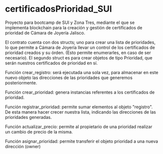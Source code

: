 # certificadosPrioridad_SUI
Proyecto para bootcamp de SUI y Zona Tres, mediante el que se implementa blockchain para la creación y gestión de certificados de prioridad de Cámara de Joyería Jalisco.

El contrato cuenta con dos structs; uno para crear una lista de prioridades, lo que permite a Cámara de Joyería llevar un control de los certificados de prioridad creados y su órden. (Esto permite enumerarles, en caso de ser necesario).
El segundo struct es para crear objetos de tipo Prioridad, que serán nuestros certificados de prioridad en sí.

Función crear_registro: será ejecutada una sola vez, para almacenar en este nuevo objeto las direcciones de las prioridades que generemos posteriormente.

Función crear_prioridad: genera instancias referentes a los certificados de prioridad.

Función registrar_prioridad: permite sumar elementos al objeto "registro". De esta manera hacer crecer nuestra lista, indicando las direcciones de las prioridades generadas.

Función actualizar_precio: permite al propietario de una prioridad realizar un cambio de precio de la misma.

Función asignar_prioridad: permite transferir el objeto prioridad a una nueva dirección (owner)

